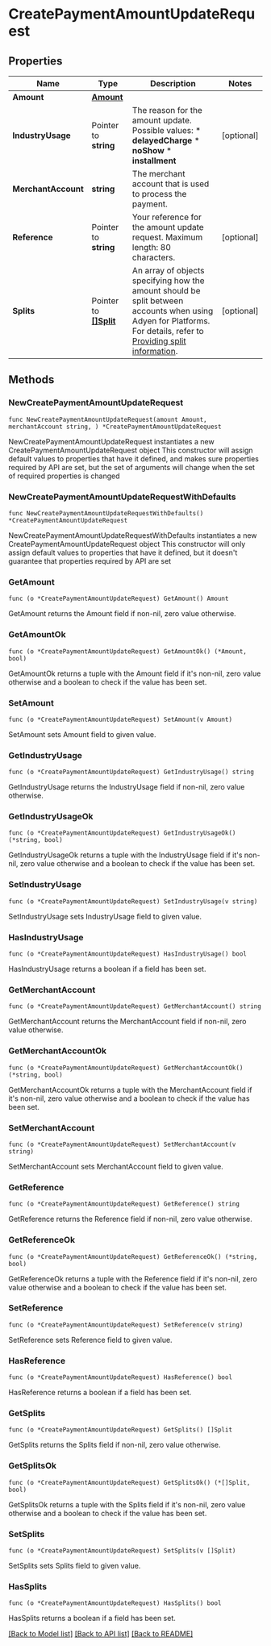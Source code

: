 # CreatePaymentAmountUpdateRequest

## Properties

Name | Type | Description | Notes
------------ | ------------- | ------------- | -------------
**Amount** | [**Amount**](Amount.md) |  | 
**IndustryUsage** | Pointer to **string** | The reason for the amount update. Possible values:  * **delayedCharge**  * **noShow**  * **installment** | [optional] 
**MerchantAccount** | **string** | The merchant account that is used to process the payment. | 
**Reference** | Pointer to **string** | Your reference for the amount update request. Maximum length: 80 characters. | [optional] 
**Splits** | Pointer to [**[]Split**](Split.md) | An array of objects specifying how the amount should be split between accounts when using Adyen for Platforms. For details, refer to [Providing split information](https://docs.adyen.com/marketplaces-and-platforms/processing-payments#providing-split-information). | [optional] 

## Methods

### NewCreatePaymentAmountUpdateRequest

`func NewCreatePaymentAmountUpdateRequest(amount Amount, merchantAccount string, ) *CreatePaymentAmountUpdateRequest`

NewCreatePaymentAmountUpdateRequest instantiates a new CreatePaymentAmountUpdateRequest object
This constructor will assign default values to properties that have it defined,
and makes sure properties required by API are set, but the set of arguments
will change when the set of required properties is changed

### NewCreatePaymentAmountUpdateRequestWithDefaults

`func NewCreatePaymentAmountUpdateRequestWithDefaults() *CreatePaymentAmountUpdateRequest`

NewCreatePaymentAmountUpdateRequestWithDefaults instantiates a new CreatePaymentAmountUpdateRequest object
This constructor will only assign default values to properties that have it defined,
but it doesn't guarantee that properties required by API are set

### GetAmount

`func (o *CreatePaymentAmountUpdateRequest) GetAmount() Amount`

GetAmount returns the Amount field if non-nil, zero value otherwise.

### GetAmountOk

`func (o *CreatePaymentAmountUpdateRequest) GetAmountOk() (*Amount, bool)`

GetAmountOk returns a tuple with the Amount field if it's non-nil, zero value otherwise
and a boolean to check if the value has been set.

### SetAmount

`func (o *CreatePaymentAmountUpdateRequest) SetAmount(v Amount)`

SetAmount sets Amount field to given value.


### GetIndustryUsage

`func (o *CreatePaymentAmountUpdateRequest) GetIndustryUsage() string`

GetIndustryUsage returns the IndustryUsage field if non-nil, zero value otherwise.

### GetIndustryUsageOk

`func (o *CreatePaymentAmountUpdateRequest) GetIndustryUsageOk() (*string, bool)`

GetIndustryUsageOk returns a tuple with the IndustryUsage field if it's non-nil, zero value otherwise
and a boolean to check if the value has been set.

### SetIndustryUsage

`func (o *CreatePaymentAmountUpdateRequest) SetIndustryUsage(v string)`

SetIndustryUsage sets IndustryUsage field to given value.

### HasIndustryUsage

`func (o *CreatePaymentAmountUpdateRequest) HasIndustryUsage() bool`

HasIndustryUsage returns a boolean if a field has been set.

### GetMerchantAccount

`func (o *CreatePaymentAmountUpdateRequest) GetMerchantAccount() string`

GetMerchantAccount returns the MerchantAccount field if non-nil, zero value otherwise.

### GetMerchantAccountOk

`func (o *CreatePaymentAmountUpdateRequest) GetMerchantAccountOk() (*string, bool)`

GetMerchantAccountOk returns a tuple with the MerchantAccount field if it's non-nil, zero value otherwise
and a boolean to check if the value has been set.

### SetMerchantAccount

`func (o *CreatePaymentAmountUpdateRequest) SetMerchantAccount(v string)`

SetMerchantAccount sets MerchantAccount field to given value.


### GetReference

`func (o *CreatePaymentAmountUpdateRequest) GetReference() string`

GetReference returns the Reference field if non-nil, zero value otherwise.

### GetReferenceOk

`func (o *CreatePaymentAmountUpdateRequest) GetReferenceOk() (*string, bool)`

GetReferenceOk returns a tuple with the Reference field if it's non-nil, zero value otherwise
and a boolean to check if the value has been set.

### SetReference

`func (o *CreatePaymentAmountUpdateRequest) SetReference(v string)`

SetReference sets Reference field to given value.

### HasReference

`func (o *CreatePaymentAmountUpdateRequest) HasReference() bool`

HasReference returns a boolean if a field has been set.

### GetSplits

`func (o *CreatePaymentAmountUpdateRequest) GetSplits() []Split`

GetSplits returns the Splits field if non-nil, zero value otherwise.

### GetSplitsOk

`func (o *CreatePaymentAmountUpdateRequest) GetSplitsOk() (*[]Split, bool)`

GetSplitsOk returns a tuple with the Splits field if it's non-nil, zero value otherwise
and a boolean to check if the value has been set.

### SetSplits

`func (o *CreatePaymentAmountUpdateRequest) SetSplits(v []Split)`

SetSplits sets Splits field to given value.

### HasSplits

`func (o *CreatePaymentAmountUpdateRequest) HasSplits() bool`

HasSplits returns a boolean if a field has been set.


[[Back to Model list]](../README.md#documentation-for-models) [[Back to API list]](../README.md#documentation-for-api-endpoints) [[Back to README]](../README.md)


